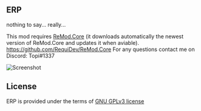 ## ERP
nothing to say... really...

This mod requires [ReMod.Core](https://github.com/RequiDev/ReMod.Core) (it downloads automatically the newest version of ReMod.Core and updates it when aviable).
https://github.com/RequiDev/ReMod.Core
For any questions contact me on Discord: Topi#1337

![Screenshot](https://cdn.discordapp.com/attachments/869644640507273266/907938955201237032/unknown.png)

## License
ERP is provided under the terms of [GNU GPLv3 license](LICENSE)
